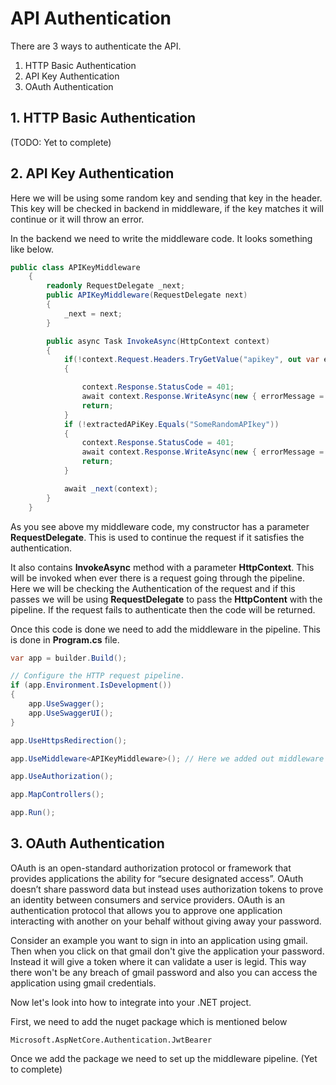 # API Authentication
There are 3 ways to authenticate the API.<br/>
1. HTTP Basic Authentication
2. API Key Authentication
3. OAuth Authentication

## **1. HTTP Basic Authentication**
(TODO: Yet to complete)

## **2. API Key Authentication**
Here we will be using some random key and sending that key in the header. This key will be checked in backend in middleware, if the key matches it will continue or it will throw an error.

In the backend we need to write the middleware code.
It looks something like below.
```c#
public class APIKeyMiddleware
	{
		readonly RequestDelegate _next;
		public APIKeyMiddleware(RequestDelegate next)
		{
			_next = next;
		}

		public async Task InvokeAsync(HttpContext context)
		{
			if(!context.Request.Headers.TryGetValue("apikey", out var extractedAPiKey))
			{

				context.Response.StatusCode = 401;
				await context.Response.WriteAsync(new { errorMessage = "Authentication failed" }.ToString());
				return;
			}
			if (!extractedAPiKey.Equals("SomeRandomAPIkey"))
			{
                context.Response.StatusCode = 401;
                await context.Response.WriteAsync(new { errorMessage = "Authentication failed" }.ToString());
                return;
            }

			await _next(context);
        }
	}
```

As you see above my middleware code, my constructor has a parameter **RequestDelegate**. This is used to continue the request if it satisfies the authentication.

It also contains **InvokeAsync** method with a parameter **HttpContext**. This will be invoked when ever there is a request going through the pipeline. Here we will be checking the Authentication of the request and if this passes we will be using **RequestDelegate** to pass the **HttpContent** with the pipeline. If the request fails to authenticate then the code will be returned.

Once this code is done we need to add the middleware in the pipeline. This is done in **Program.cs** file.

```c#
var app = builder.Build();

// Configure the HTTP request pipeline.
if (app.Environment.IsDevelopment())
{
    app.UseSwagger();
    app.UseSwaggerUI();
}

app.UseHttpsRedirection();

app.UseMiddleware<APIKeyMiddleware>(); // Here we added out middleware code. This will be executed in the pipeline.

app.UseAuthorization();

app.MapControllers();

app.Run();
```

## **3. OAuth Authentication**
OAuth is an open-standard authorization protocol or framework that provides applications the ability for “secure designated access”.
OAuth doesn’t share password data but instead uses authorization tokens to prove an identity between consumers and service providers. OAuth is an authentication protocol that allows you to approve one application interacting with another on your behalf without giving away your password.

Consider an example you want to sign in into an application using gmail. Then when you click on that gmail don't give the application your password. Instead it will give a token where it can validate a user is legid. This way there won't be any breach of gmail password and also you can access the application using gmail credentials.

Now let's look into how to integrate into your .NET project.

First, we need to add the nuget package which is mentioned below
```
Microsoft.AspNetCore.Authentication.JwtBearer
```
Once we add the package we need to set up the middleware pipeline.
(Yet to complete)

